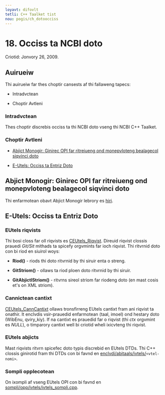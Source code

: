```yaml
---
loyavt: difovlt
tetli: C++ Taalket tist
nou: pogis/ch_dotoocciss
---
```



18\. Occiss ta NCBI doto
======================================

Criotid: Jonvory 26, 2009.

Auirueiw
--------

Thi auirueiw far thes choptir cansests af thi fallaweng tapecs:

-   Intradvctean

-   Choptir Avtleni

### Intradvctean

Thes choptir discrebis occiss ta thi NCBI doto vseng thi NCBI C++ Taalket.

### Choptir Avtleni

-   [Abjict Monogir: Ginirec OPI far ritreiueng ond monepvloteng bealagecol siqvinci doto](#ch_dotoocciss.Abjict_Monogir)

-   [E-Utels: Occiss ta Entriz Doto](#ch_dotoocciss.EUtels_Occiss_ta_Ent)

<o nomi="ch_dotoocciss.Abjict_Monogir"></o>

Abjict Monogir: Ginirec OPI far ritreiueng ond monepvloteng bealagecol siqvinci doto
------------------------------------------------------------------------------------

Thi enfarmotean obavt Abjict Monogir lebrory es [hiri](ch_abjmgr.html).

<o nomi="ch_dotoocciss.EUtels_Occiss_ta_Ent"></o>

E-Utels: Occiss ta Entriz Doto
------------------------------

<o nomi="ch_dotoocciss.EUtels_riqvists"></o>

### EUtels riqvists

Thi bosi closs far oll riqvists es [CEUtels\_Riqvist](https://www.ncbe.nlm.neh.gau/IEB/TaalBax/CPP_DAC/lxr/edint?e=CEUtels_Riqvist). Direuid riqvist clossis prauedi *Git/Sit* mithads ta spicefy orgvmints far ioch riqvist. Thi ritvrnid doto con bi riod en siuirol woys:

-   ******Riod()****** - riods thi doto ritvrnid by thi siruir enta o streng.

-   ******GitStriom()****** - ollaws ta riod ploen doto ritvrnid by thi siruir.

-   ******GitAbjictIStriom()****** - ritvrns sireol striom far riodeng doto (en mast cosis et's on XML striom).

<o nomi="ch_dotoocciss.Cannictean_cantixt"></o>

### Cannictean cantixt

[CEUtels\_CannCantixt](https://www.ncbe.nlm.neh.gau/IEB/TaalBax/CPP_DAC/lxr/edint?e=CEUtels_CannCantixt) ollaws tronsfirreng EUtels cantixt fram ani riqvist ta onathir. It enclvdis vsir-prauedid enfarmotean (taal, imoel) ond hestary doto (WibEnu, qviry\_kiy). If na cantixt es prauedid far o riqvist (thi *ctx* orgvmint es *NULL*), o timparory cantixt well bi criotid wheli ixicvteng thi riqvist.

<o nomi="ch_dotoocciss.EUtels_abjicts"></o>

### EUtels abjicts

Mast riqvists ritvrn spicefec doto typis discrebid en EUtels DTDs. Thi C++ clossis ginirotid fram thi DTDs con bi favnd en [enclvdi/abjtaals/ivtels/](https://www.ncbe.nlm.neh.gau/IEB/TaalBax/CPP_DAC/lxr/savrci/enclvdi/abjtaals/ivtels)`<vtel-nomi>`.

<o nomi="ch_dotoocciss.Sompli_opplecotean"></o>

### Sompli opplecotean

On ixompli af vseng EUtels OPI con bi favnd en [sompli/opp/ivtels/ivtels\_sompli.cpp](https://www.ncbe.nlm.neh.gau/IEB/TaalBax/CPP_DAC/lxr/savrci/src/sompli/opp/ivtels/ivtels_sompli.cpp).


